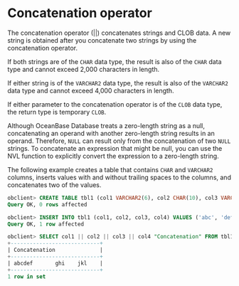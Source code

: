 # Concatenation operator

The concatenation operator (||) concatenates strings and CLOB data. A new string is obtained after you concatenate two strings by using the concatenation operator.

If both strings are of the `CHAR` data type, the result is also of the `CHAR` data type and cannot exceed 2,000 characters in length.

If either string is of the `VARCHAR2` data type, the result is also of the `VARCHAR2` data type and cannot exceed 4,000 characters in length.

If either parameter to the concatenation operator is of the `CLOB` data type, the return type is temporary `CLOB`.

Although OceanBase Database treats a zero-length string as a null, concatenating an operand with another zero-length string results in an operand. Therefore, `NULL` can result only from the concatenation of two `NULL` strings. To concatenate an expression that might be null, you can use the NVL function to explicitly convert the expression to a zero-length string.

The following example creates a table that contains `CHAR` and `VARCHAR2` columns, inserts values with and without trailing spaces to the columns, and concatenates two of the values.

```sql
obclient> CREATE TABLE tbl1 (col1 VARCHAR2(6), col2 CHAR(10), col3 VARCHAR2(10), col4 CHAR(6));
Query OK, 0 rows affected

obclient> INSERT INTO tbl1 (col1, col2, col3, col4) VALUES ('abc', 'def ', 'ghi ', 'jkl');
Query OK, 1 row affected

obclient> SELECT col1 || col2 || col3 || col4 "Concatenation" FROM tbl1;
+----------------------------+
| Concatenation              |
+----------------------------+
| abcdef       ghi    jkl    |
+----------------------------+
1 row in set
```
